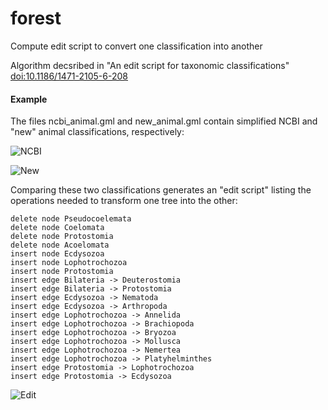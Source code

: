 forest
======

Compute edit script to convert one classification into another

Algorithm decsribed in "An edit script for taxonomic classifications" [doi:10.1186/1471-2105-6-208](http://dx.doi.org/10.1186/1471-2105-6-208)

#### Example

The files ncbi_animal.gml and new_animal.gml contain simplified NCBI and "new" animal classifications, respectively:

![NCBI](https://raw.github.com/rdmpage/forest/master/example/1471-2105-6-208-1.jpg)

![New](https://raw.github.com/rdmpage/forest/master/example/1471-2105-6-208-2.jpg)

Comparing these two classifications generates an "edit script" listing the operations needed to transform one tree into the other:

	delete node Pseudocoelemata
	delete node Coelomata
	delete node Protostomia
	delete node Acoelomata
	insert node Ecdysozoa
	insert node Lophotrochozoa
	insert node Protostomia
	insert edge Bilateria -> Deuterostomia
	insert edge Bilateria -> Protostomia
	insert edge Ecdysozoa -> Nematoda
	insert edge Ecdysozoa -> Arthropoda
	insert edge Lophotrochozoa -> Annelida
	insert edge Lophotrochozoa -> Brachiopoda
	insert edge Lophotrochozoa -> Bryozoa
	insert edge Lophotrochozoa -> Mollusca
	insert edge Lophotrochozoa -> Nemertea
	insert edge Lophotrochozoa -> Platyhelminthes
	insert edge Protostomia -> Lophotrochozoa
	insert edge Protostomia -> Ecdysozoa

![Edit](https://raw.github.com/rdmpage/forest/master/example/1471-2105-6-208-7.jpg)


